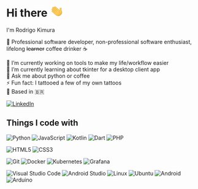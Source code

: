# Hi there  <img src="https://raw.githubusercontent.com/rodrigokimura/rodrigokimura/889e27d043b1257040ecc8d5b8a08cb55f85430d/assets/wave.gif" width="36px" height="30px" />

I'm Rodrigo Kimura  

🪪 Professional software developer, non-professional software enthusiast, lifelong <s>learner</s> coffee drinker ☕ 

🔭 I’m currently working on tools to make my life/workflow easier  
🌱 I’m currently learning about tkinter for a desktop client app  
💬 Ask me about python or coffee  
⚡ Fun fact: I tattooed a few of my own tattoos  
📍 Based in 🇧🇷  

[![LinkedIn](https://img.shields.io/badge/linkedin-%230077B5.svg?style=Flat-square&logo=linkedin&logoColor=white)](https://www.linkedin.com/in/rodrigo-eiti-kimura/)

## Things I code with

![Python](https://img.shields.io/badge/python-3670A0?style=Flat-square&logo=python&logoColor=ffdd54)
![JavaScript](https://img.shields.io/badge/javascript-%23323330.svg?style=Flat-square&logo=javascript&logoColor=%23F7DF1E)
![Kotlin](https://img.shields.io/badge/kotlin-%237F52FF.svg?style=Flat-square&logo=kotlin&logoColor=white)
![Dart](https://img.shields.io/badge/dart-%230175C2.svg?style=Flat-square&logo=dart&logoColor=white)
![PHP](https://img.shields.io/badge/php-%23777BB4.svg?style=Flat-square&logo=php&logoColor=white)


![HTML5](https://img.shields.io/badge/html5-%23E34F26.svg?style=Flat-square&logo=html5&logoColor=white)
![CSS3](https://img.shields.io/badge/css3-%231572B6.svg?style=Flat-square&logo=css3&logoColor=white)

![Git](https://img.shields.io/badge/git-%23F05033.svg?style=Flat-square&logo=git&logoColor=white)
![Docker](https://img.shields.io/badge/docker-%230db7ed.svg?style=Flat-square&logo=docker&logoColor=white)
![Kubernetes](https://img.shields.io/badge/kubernetes-%23326ce5.svg?style=Flat-square&logo=kubernetes&logoColor=white)
![Grafana](https://img.shields.io/badge/grafana-%23F46800.svg?style=Flat-square&logo=grafana&logoColor=white)

![Visual Studio Code](https://img.shields.io/badge/Visual%20Studio%20Code-0078d7.svg?style=Flat-square&logo=visual-studio-code&logoColor=white)
![Android Studio](https://img.shields.io/badge/Android%20Studio-3DDC84.svg?style=Flat-square&logo=android-studio&logoColor=white)
![Linux](https://img.shields.io/badge/Linux-FCC624?style=Flat-square&logo=linux&logoColor=black)
![Ubuntu](https://img.shields.io/badge/Ubuntu-E95420?style=Flat-square&logo=ubuntu&logoColor=white)
![Android](https://img.shields.io/badge/Android-3DDC84?style=Flat-square&logo=android&logoColor=white)
![Arduino](https://img.shields.io/badge/-Arduino-00979D?style=Flat-square&logo=Arduino&logoColor=white)

<!--
Badges I used for this page: https://github.com/Ileriayo/markdown-badges
-->
